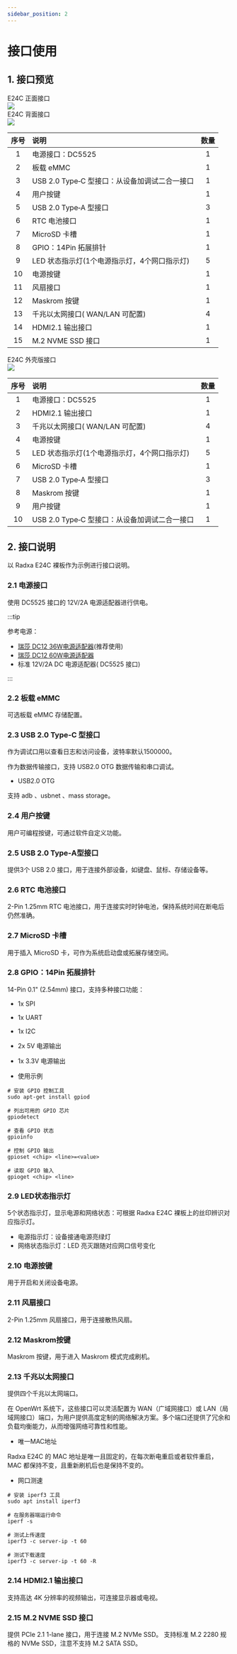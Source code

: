 ```yaml
---
sidebar_position: 2
---
```


# 接口使用

## 1. 接口预览

<Tabs queryString="e24cmode2">

<TabItem value="E24C (裸板)">

<div style={{textAlign: 'center'}}>
  <div style={{textAlign: 'center', marginTop: '0px', marginBottom: '0px', fontSize: '18px', color: '#00ff00'}}>E24C 正面接口</div>
  <img src="/img/e/e24c/e24c-01-interface.webp" style={{width: '100%', maxWidth: '600px'}} />
</div>

<div style={{textAlign: 'center'}}>
  <div style={{textAlign: 'center', marginTop: '10px', marginBottom: '0px', fontSize: '18px', color: '#00ff00'}}>E24C 背面接口</div>
  <img src="/img/e/e24c/e24c-02-interface.webp" style={{width: '100%', maxWidth: '600px'}} />
</div>

| 序号 | 说明                                          | 数量 |
| :--: | :-------------------------------------------- | :--: |
|  1   | 电源接口：DC5525                              |  1   |
|  2   | 板载 eMMC                                     |  1   |
|  3   | USB 2.0 Type‑C 型接口：从设备加调试二合一接口 |  1   |
|  4   | 用户按键                                      |  1   |
|  5   | USB 2.0 Type‑A 型接口                         |  3   |
|  6   | RTC 电池接口                                  |  1   |
|  7   | MicroSD 卡槽                                  |  1   |
|  8   | GPIO：14Pin 拓展排针                          |  1   |
|  9   | LED 状态指示灯(1个电源指示灯，4个网口指示灯)  |  5   |
|  10  | 电源按键                                      |  1   |
|  11  | 风扇接口                                      |  1   |
|  12  | Maskrom 按键                                  |  1   |
|  13  | 千兆以太网接口( WAN/LAN 可配置)               |  4   |
|  14  | HDMI2.1 输出接口                              |  1   |
|  15  | M.2 NVME SSD 接口                             |  1   |

</TabItem>

<TabItem value="E24C (外壳版)">

<div style={{textAlign: 'center'}}>
  <div style={{textAlign: 'center', marginTop: '0px', marginBottom: '10px', fontSize: '18px', color: '#00ff00'}}>E24C 外壳版接口</div>
  <img src="/img/e/e24c/e24c-02-shell-interface.webp" style={{width: '100%', maxWidth: '600px'}} />
</div>

| 序号 | 说明                                          | 数量 |
| :--: | :-------------------------------------------- | :--: |
|  1   | 电源接口：DC5525                              |  1   |
|  2   | HDMI2.1 输出接口                              |  1   |
|  3   | 千兆以太网接口( WAN/LAN 可配置)               |  4   |
|  4   | 电源按键                                      |  1   |
|  5   | LED 状态指示灯(1个电源指示灯，4个网口指示灯)  |  5   |
|  6   | MicroSD 卡槽                                  |  1   |
|  7   | USB 2.0 Type‑A 型接口                         |  3   |
|  8   | Maskrom 按键                                  |  1   |
|  9   | 用户按键                                      |  1   |
|  10  | USB 2.0 Type‑C 型接口：从设备加调试二合一接口 |  1   |

</TabItem>

</Tabs>

## 2. 接口说明

以 Radxa E24C 裸板作为示例进行接口说明。

### 2.1 电源接口

使用 DC5525 接口的 12V/2A 电源适配器进行供电。

:::tip

参考电源：

- [瑞莎 DC12 36W电源适配器](https://radxa.com/products/accessories/power-dc12-36w)(推荐使用)
- [瑞莎 DC12 60W电源适配器](https://radxa.com/products/accessories/power-dc12-60w)
- 标准 12V/2A DC 电源适配器( DC5525 接口)

:::

### 2.2 板载 eMMC

可选板载 eMMC 存储配置。

### 2.3 USB 2.0 Type‑C 型接口

作为调试口用以查看日志和访问设备，波特率默认1500000。

作为数据传输接口，支持 USB2.0 OTG 数据传输和串口调试。

- USB2.0 OTG

支持 adb 、usbnet 、mass storage。

### 2.4 用户按键

用户可编程按键，可通过软件自定义功能。

### 2.5 USB 2.0 Type‑A型接口

提供3个 USB 2.0 接口，用于连接外部设备，如键盘、鼠标、存储设备等。

### 2.6 RTC 电池接口

2-Pin 1.25mm RTC 电池接口，用于连接实时时钟电池，保持系统时间在断电后仍然准确。

### 2.7 MicroSD 卡槽

用于插入 MicroSD 卡，可作为系统启动盘或拓展存储空间。

### 2.8 GPIO：14Pin 拓展排针

14-Pin 0.1" (2.54mm) 接口，支持多种接口功能：

- 1x SPI
- 1x UART
- 1x I2C
- 2x 5V 电源输出
- 1x 3.3V 电源输出

- 使用示例

```
# 安装 GPIO 控制工具
sudo apt-get install gpiod

# 列出可用的 GPIO 芯片
gpiodetect

# 查看 GPIO 状态
gpioinfo

# 控制 GPIO 输出
gpioset <chip> <line>=<value>

# 读取 GPIO 输入
gpioget <chip> <line>
```

### 2.9 LED状态指示灯

5个状态指示灯，显示电源和网络状态：可根据 Radxa E24C 裸板上的丝印辨识对应指示灯。

- 电源指示灯：设备接通电源亮绿灯
- 网络状态指示灯：LED 亮灭跟随对应网口信号变化

### 2.10 电源按键

用于开启和关闭设备电源。

### 2.11 风扇接口

2-Pin 1.25mm 风扇接口，用于连接散热风扇。

### 2.12 Maskrom按键

Maskrom 按键，用于进入 Maskrom 模式完成刷机。

### 2.13 千兆以太网接口

提供四个千兆以太网端口。

在 OpenWrt 系统下，这些接口可以灵活配置为 WAN（广域网接口）或 LAN（局域网接口）端口，为用户提供高度定制的网络解决方案。多个端口还提供了冗余和负载均衡能力，从而增强网络可靠性和性能。

- 唯一MAC地址

Radxa E24C 的 MAC 地址是唯一且固定的，在每次断电重启或者软件重启， MAC 都保持不变，且重新刷机后也是保持不变的。

- 网口测速

```
# 安装 iperf3 工具
sudo apt install iperf3

# 在服务器端运行命令
iperf -s

# 测试上传速度
iperf3 -c server-ip -t 60

# 测试下载速度
iperf3 -c server-ip -t 60 -R
```

### 2.14 HDMI2.1 输出接口

支持高达 4K 分辨率的视频输出，可连接显示器或电视。

### 2.15 M.2 NVME SSD 接口

提供 PCIe 2.1 1-lane 接口，用于连接 M.2 NVMe SSD。
支持标准 M.2 2280 规格的 NVMe SSD，注意不支持 M.2 SATA SSD。
